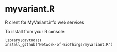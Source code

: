 # myvariant.R
R client for MyVariant.info web services

To install from your R console:

    library(devtools)
    install_github("Network-of-BioThings/myvariant.R")

